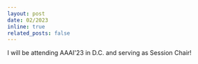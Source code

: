 ```yaml
---
layout: post
date: 02/2023
inline: true
related_posts: false
---
```

I will be attending AAAI'23 in D.C. and serving as Session Chair!
